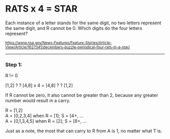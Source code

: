 # RATS x 4 = STAR

Each instance of a letter stands for the same digit, no two letters represent the same digit, and R cannot be 0. Which digits do the four letters represent?

<sub>https://www.nsa.gov/News-Features/Feature-Stories/Article-View/Article/1627341/decembers-puzzle-periodical-four-rats-in-a-star/</sub>

---

### Step 1:

R != 0

[1,2] ? ? [4,8] x 4 = [4,8] ? ? [1,2]

If R cannot be zero, it also cannot be greater than 2, because any greater number would result in a carry.

R = [1,2]<br />
A = [0,2,3,4] when R = [1]; S = [4+, ... <br />
A = [0,1,3,4,5] when R = [2]; S = [8+, ...<br />

Just as a note, the most that can carry to R from A is 1, no matter what T is.